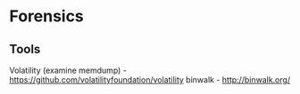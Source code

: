 Forensics
==========



Tools
-----
Volatility (examine memdump) - https://github.com/volatilityfoundation/volatility
binwalk - http://binwalk.org/
